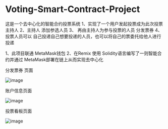 # Voting-Smart-Contract-Project
这是一个去中心化的智能合约投票系统
1、实现了一个用户发起投票成为此次投票主持人
2、主持人 添加参选人员
3、 再由主持人为参与投票的人员 分发票券
4、投票人员可以 自己投递自己想要投递的人员，也可以将自己的票委托给他人进行投递


1、此项目联通 MetaMask钱包
2、在Remix 使用 Solidity语言编写了一则智能合约并通过 MetaMask部署在链上从而实现去中心化


分发票券 页面

![image](https://github.com/yszhdhy/Voting-Smart-Contract-Project/assets/104622610/07aff78f-5824-49f4-8372-947b927f1a73)

账户信息页面

![image](https://github.com/yszhdhy/Voting-Smart-Contract-Project/assets/104622610/bc05c1b0-2057-4f31-a2ee-388e9ba39ce3)


投票看板页面

![image](https://github.com/yszhdhy/Voting-Smart-Contract-Project/assets/104622610/1302d45c-367c-4a9d-973f-deab9e37d6f4)
